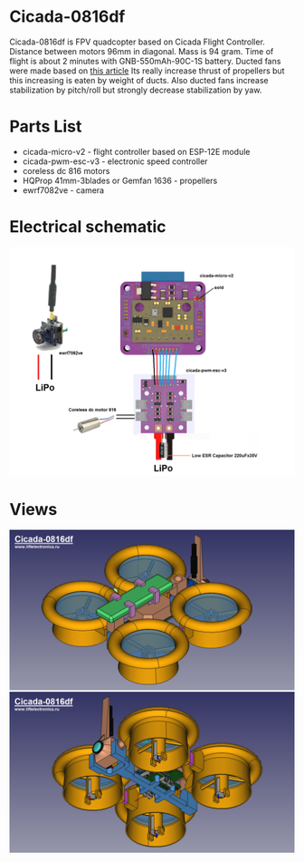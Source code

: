 # Cicada-0816df

Cicada-0816df is FPV quadcopter based on Cicada Flight Controller. Distance between motors 96mm in diagonal. Mass is 94 gram. Time of flight is about 2 minutes with GNB-550mAh-90C-1S battery. Ducted fans were made based on [this article](https://capolight.wordpress.com/2015/01/14/quadcopter-rotor-duct/) Its really increase thrust of propellers but this increasing is eaten by weight of ducts. Also ducted fans increase stabilization by pitch/roll but strongly decrease stabilization by yaw.


# Parts List
- cicada-micro-v2 - flight controller based on ESP-12E module
- cicada-pwm-esc-v3 - electronic speed controller
- coreless dc 816 motors
- HQProp 41mm-3blades or Gemfan 1636 - propellers
- ewrf7082ve - camera


# Electrical schematic
![electrical schematic](cicada-0816df-electrical-schematic.png)

# Views
![view1](cicada-0816df-view1.png)
![view2](cicada-0816df-view2.png)